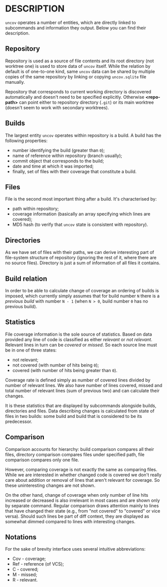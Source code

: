DESCRIPTION
===========

`uncov` operates a number of entities, which are directly linked to subcommands
and information they output.  Below you can find their description.

Repository
----------

Repository is used as a source of file contents and its root directory (not
worktree one) is used to store data of `uncov` itself.  While the relation by
default is of one-to-one kind, same `uncov` data can be shared by multiple
copies of the same repository by linking or copying `uncov.sqlite` file
manually.

Repository that corresponds to current working directory is discovered
automatically and doesn't need to be specified explicitly.  Otherwise
**\<repo-path\>** can point either to repository directory (`.git`) or its
main worktree (doesn't seem to work with secondary worktrees).

Builds
------

The largest entity `uncov` operates within repository is a build.  A build has
the following properties:

 * number identifying the build (greater than `0`);
 * name of reference within repository (branch usually);
 * commit object that corresponds to the build;
 * date and time at which it was imported;
 * finally, set of files with their coverage that constitute a build.

Files
-----

File is the second most important thing after a build.  It's characterised by:

 * path within repository;
 * coverage information (basically an array specifying which lines are covered);
 * MD5 hash (to verify that `uncov` state is consistent with repository).

Directories
-----------

As we have set of files with their paths, we can derive interesting part of
file-system structure of repository (ignoring the rest of it, where there are no
source files).  Directory is just a sum of information of all files it contains.

Build relation
--------------

In order to be able to calculate change of coverage an ordering of builds is
imposed, which currently simply assumes that for build number `N` there is a
*previous build* with number `N - 1` (when `N > 0`, build number `0` has no
previous build).

Statistics
----------

File coverage information is the sole source of statistics.  Based on data
provided any line of code is classified as either *relevant* or *not relevant*.
Relevant lines in turn can be *covered* or *missed*.  So each source line must
be in one of three states:

 * not relevant;
 * not covered (with number of hits being `0`);
 * covered (with number of hits being greater than `0`).

Coverage rate is defined simply as number of covered lines divided by number of
relevant lines.  We also have number of lines covered, missed and total number
of relevant lines (sum of previous two) and can calculate their changes.

It is these statistics that are displayed by subcommands alongside builds,
directories and files.  Data describing changes is calculated from state of
files in two builds: some build and build that is considered to be its
predecessor.

Comparison
----------

Comparison accounts for hierarchy: build comparison compares all their files,
directory comparison compares files under specified path, file comparison
compares only one file.

However, comparing coverage is not exactly the same as comparing files.  While
we are interested in whether changed code is covered we don't really care about
addition or removal of lines that aren't relevant for coverage.  So these
uninteresting changes are not shown.

On the other hand, change of coverage when only number of line hits increased or
decreased is also irrelevant in most cases and are shown only by separate
command.  Regular comparison draws attention mainly to lines that have changed
their state (e.g., from "not covered" to "covered" or vice versa).  Should such
lines be part of diff context, they are displayed as somewhat dimmed compared to
lines with interesting changes.

Notations
---------

For the sake of brevity interface uses several intuitive abbreviations:

 * Cov - coverage;
 * Ref - reference (of VCS);
 * C - covered;
 * M - missed;
 * R - relevant.
